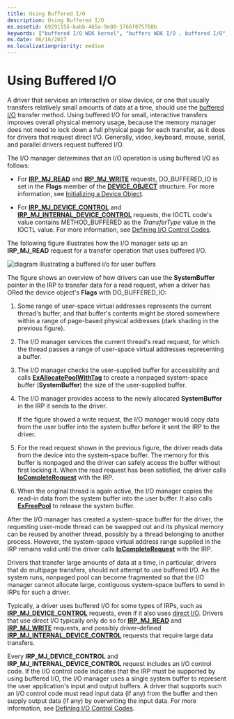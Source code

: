 ```yaml
---
title: Using Buffered I/O
description: Using Buffered I/O
ms.assetid: 69291156-babb-465a-9e80-1766f075768b
keywords: ["buffered I/O WDK kernel", "buffers WDK I/O , buffered I/O", "data buffers WDK I/O , buffered I/O", "nonpaged system buffers WDK I/O", "I/O control codes WDK kernel , buffered I/O", "I/O WDK kernel , buffered I/O"]
ms.date: 06/16/2017
ms.localizationpriority: medium
---
```


# Using Buffered I/O





A driver that services an interactive or slow device, or one that usually transfers relatively small amounts of data at a time, should use the [buffered I/O](methods-for-accessing-data-buffers.md) transfer method. Using buffered I/O for small, interactive transfers improves overall physical memory usage, because the memory manager does not need to lock down a full physical page for each transfer, as it does for drivers that request direct I/O. Generally, video, keyboard, mouse, serial, and parallel drivers request buffered I/O.

The I/O manager determines that an I/O operation is using buffered I/O as follows:

-   For [**IRP\_MJ\_READ**](./irp-mj-read.md) and [**IRP\_MJ\_WRITE**](./irp-mj-write.md) requests, DO\_BUFFERED\_IO is set in the **Flags** member of the [**DEVICE\_OBJECT**](/windows-hardware/drivers/ddi/wdm/ns-wdm-_device_object) structure. For more information, see [Initializing a Device Object](initializing-a-device-object.md).

-   For [**IRP\_MJ\_DEVICE\_CONTROL**](./irp-mj-device-control.md) and [**IRP\_MJ\_INTERNAL\_DEVICE\_CONTROL**](./irp-mj-internal-device-control.md) requests, the IOCTL code's value contains METHOD\_BUFFERED as the *TransferType* value in the IOCTL value. For more information, see [Defining I/O Control Codes](defining-i-o-control-codes.md).

The following figure illustrates how the I/O manager sets up an **IRP\_MJ\_READ** request for a transfer operation that uses buffered I/O.

![diagram illustrating a buffered i/o for user buffers](images/3mdlbffr.png)

The figure shows an overview of how drivers can use the **SystemBuffer** pointer in the IRP to transfer data for a read request, when a driver has ORed the device object's **Flags** with DO\_BUFFERED\_IO:

1.  Some range of user-space virtual addresses represents the current thread's buffer, and that buffer's contents might be stored somewhere within a range of page-based physical addresses (dark shading in the previous figure).

2.  The I/O manager services the current thread's read request, for which the thread passes a range of user-space virtual addresses representing a buffer.

3.  The I/O manager checks the user-supplied buffer for accessibility and calls [**ExAllocatePoolWithTag**](/windows-hardware/drivers/ddi/wdm/nf-wdm-exallocatepoolwithtag) to create a nonpaged system-space buffer (**SystemBuffer**) the size of the user-supplied buffer.

4.  The I/O manager provides access to the newly allocated **SystemBuffer** in the IRP it sends to the driver.

    If the figure showed a write request, the I/O manager would copy data from the user buffer into the system buffer before it sent the IRP to the driver.

5.  For the read request shown in the previous figure, the driver reads data from the device into the system-space buffer. The memory for this buffer is nonpaged and the driver can safely access the buffer without first locking it. When the read request has been satisfied, the driver calls [**IoCompleteRequest**](/windows-hardware/drivers/ddi/wdm/nf-wdm-iocompleterequest) with the IRP.

6.  When the original thread is again active, the I/O manager copies the read-in data from the system buffer into the user buffer. It also calls [**ExFreePool**](/windows-hardware/drivers/ddi/ntddk/nf-ntddk-exfreepool) to release the system buffer.

After the I/O manager has created a system-space buffer for the driver, the requesting user-mode thread can be swapped out and its physical memory can be reused by another thread, possibly by a thread belonging to another process. However, the system-space virtual address range supplied in the IRP remains valid until the driver calls [**IoCompleteRequest**](/windows-hardware/drivers/ddi/wdm/nf-wdm-iocompleterequest) with the IRP.

Drivers that transfer large amounts of data at a time, in particular, drivers that do multipage transfers, should not attempt to use buffered I/O. As the system runs, nonpaged pool can become fragmented so that the I/O manager cannot allocate large, contiguous system-space buffers to send in IRPs for such a driver.

Typically, a driver uses buffered I/O for some types of IRPs, such as [**IRP\_MJ\_DEVICE\_CONTROL**](./irp-mj-device-control.md) requests, even if it also uses [direct I/O](methods-for-accessing-data-buffers.md). Drivers that use direct I/O typically only do so for [**IRP\_MJ\_READ**](./irp-mj-read.md) and [**IRP\_MJ\_WRITE**](./irp-mj-write.md) requests, and possibly driver-defined [**IRP\_MJ\_INTERNAL\_DEVICE\_CONTROL**](./irp-mj-internal-device-control.md) requests that require large data transfers.

Every **IRP\_MJ\_DEVICE\_CONTROL** and **IRP\_MJ\_INTERNAL\_DEVICE\_CONTROL** request includes an I/O control code. If the I/O control code indicates that the IRP must be supported by using buffered I/O, the I/O manager uses a single system buffer to represent the user application's input and output buffers. A driver that supports such an I/O control code must read input data (if any) from the buffer and then supply output data (if any) by overwriting the input data. For more information, see [Defining I/O Control Codes](defining-i-o-control-codes.md).

 


